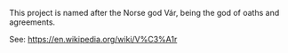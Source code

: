 This project is named after the Norse god Vár, being the god of oaths and agreements.

See: https://en.wikipedia.org/wiki/V%C3%A1r